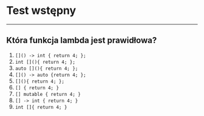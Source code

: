 <!-- .slide: data-background="#111111" -->

# Test wstępny

___

## Która funkcja lambda jest prawidłowa?

1. `[]() -> int { return 4; };`
1. `int [](){ return 4; };`
1. `auto [](){ return 4; };`
1. `[]() -> auto {return 4; };`
1. `[](){ return 4; };`
1. `[] { return 4; }`
1. `[] mutable { return 4; }`
1. `[] -> int { return 4; }`
1. `int []{ return 4; }`
